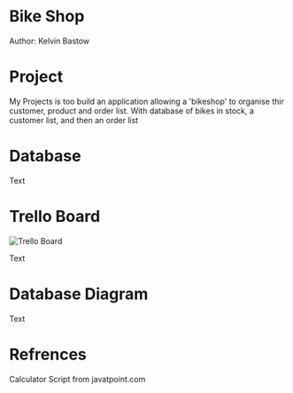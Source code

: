 # Bike Shop
Author: Kelvin Bastow

# Project

My Projects is too build an application allowing a 'bikeshop' to organise thir customer, product and order list. With database of bikes in stock, a customer list, and then an order list

# Database

Text

# Trello Board

![Trello Board](bikeshop/images/trelloboard.png)

Text

# Database Diagram

Text

# Refrences

Calculator Script from javatpoint.com
